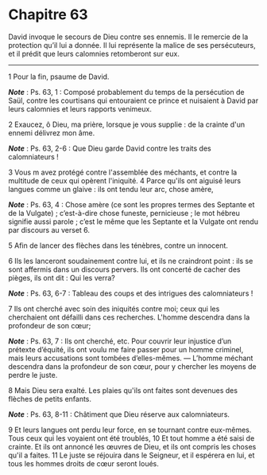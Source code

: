 # Chapitre 63

David invoque le secours de Dieu contre ses ennemis.
Il le remercie de la protection qu’il lui a donnée.
Il lui représente la malice de ses persécuteurs, et il prédit que leurs calomnies retomberont sur eux.

***

1 Pour la fin, psaume de David.

***Note*** :  Ps. 63, 1 : Composé probablement du temps de la persécution de Saül, contre les courtisans qui entouraient ce prince et nuisaient à David par leurs calomnies et leurs rapports venimeux.


2 Exaucez, ô Dieu, ma prière, lorsque je vous supplie : de la crainte d'un ennemi délivrez mon âme.

***Note*** :  Ps. 63, 2-6 : Que Dieu garde David contre les traits des calomniateurs !

3 Vous m avez protégé contre l'assemblée des méchants, et contre la multitude de ceux qui opèrent l'iniquité. 4 Parce qu'ils ont aiguisé leurs langues comme un glaive : ils ont tendu leur arc, chose amère,

***Note*** :  Ps. 63, 4 : Chose amère (ce sont les propres termes des Septante et de la Vulgate) ; c’est-à-dire chose funeste, pernicieuse ; le mot hébreu signifie aussi parole ; c’est le même que les Septante et la Vulgate ont rendu par discours au verset 6.

5 Afin de lancer des flèches dans les ténèbres, contre un innocent.


6 Ils les lanceront soudainement contre lui, et ils ne craindront point : ils se sont affermis dans un discours pervers. Ils ont concerté de cacher des pièges, ils ont dit : Qui les verra?

***Note*** :  Ps. 63, 6-7 : Tableau des coups et des intrigues des calomniateurs !

7 Ils ont cherché avec soin des iniquités contre moi; ceux qui les cherchaient ont défailli dans ces recherches. L'homme descendra dans la profondeur de son cœur;

***Note*** :  Ps. 63, 7 : Ils ont cherché, etc. Pour couvrir leur injustice d’un prétexte d’équité, ils ont voulu me faire passer pour un homme criminel, mais leurs accusations sont tombées d’elles-mêmes. ― L’homme méchant descendra dans la profondeur de son cœur, pour y chercher les moyens de perdre le juste.


8 Mais Dieu sera exalté. Les plaies qu'ils ont faites sont devenues des flèches de petits enfants.

***Note*** :  Ps. 63, 8-11 : Châtiment que Dieu réserve aux calomniateurs.

9 Et leurs langues ont perdu leur force, en se tournant contre eux-mêmes. Tous ceux qui les voyaient ont été troublés, 10 Et tout homme a été saisi de crainte. Et ils ont annoncé les œuvres de Dieu, et ils ont compris les choses qu'il a faites. 11 Le juste se réjouira dans le Seigneur, et il espérera en lui, et tous les hommes droits de cœur seront loués.

